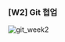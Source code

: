 ### [W2] Git 협업

![git_week2](https://user-images.githubusercontent.com/17975647/167286952-85da58b8-94b9-4cb6-81ba-969e0ce11b0a.jpg)
